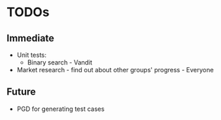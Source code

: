 # TODOs

## Immediate
* Unit tests:
  - Binary search - Vandit
* Market research - find out about other groups' progress - Everyone

## Future
* PGD for generating test cases

